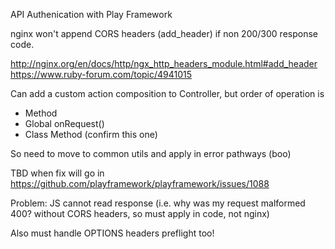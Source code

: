 API Authenication with Play Framework

nginx won't append CORS headers (add_header) if non 200/300 response code.

http://nginx.org/en/docs/http/ngx_http_headers_module.html#add_header
https://www.ruby-forum.com/topic/4941015

Can add a custom action composition to Controller, but order of operation is
* Method
* Global onRequest()
* Class Method (confirm this one)

So need to move to common utils and apply in error pathways (boo)

TBD when fix will go in
https://github.com/playframework/playframework/issues/1088

Problem: JS cannot read response (i.e. why was my request malformed 400? without CORS headers, so must apply in code, not nginx)

Also must handle OPTIONS headers preflight too!

